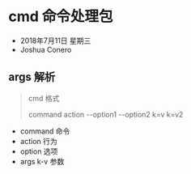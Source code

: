 # cmd 命令处理包
- 2018年7月11日 星期三
- Joshua Conero

## args 解析
> cmd 格式
> 
> command action --option1 --option2 k=v k=v2

- command 命令
- action 行为
- option 选项
- args k-v 参数